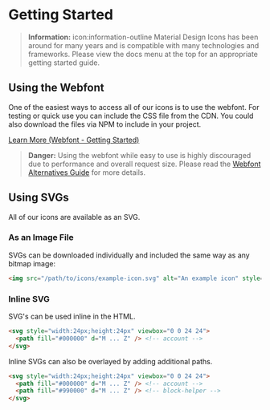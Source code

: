 # Getting Started

> **Information:** icon:information-outline Material Design Icons has been around for many years and is compatible with many technologies and frameworks. Please view the docs menu at the top for an appropriate getting started guide.

## Using the Webfont

One of the easiest ways to access all of our icons is to use the webfont. For testing or quick use you can include the CSS file from the CDN. You could also download the files via NPM to include in your project.

<a href="/getting-started/webfont" class="button">Learn More (Webfont - Getting Started)</a>

> **Danger:** Using the webfont while easy to use is highly discouraged due to performance and overall request size. Please read the [Webfont Alternatives Guide](/guide/webfont-alternatives) for more details.


## Using SVGs

All of our icons are available as an SVG.
<!-- TODO : Explain how to download them -->

### As an Image File

SVGs can be downloaded individually and included the same way as any bitmap image:

```html
<img src="/path/to/icons/example-icon.svg" alt="An example icon" style="width:24px;height:24px" />
```

### Inline SVG

SVG's can be used inline in the HTML.

```html
<svg style="width:24px;height:24px" viewbox="0 0 24 24">
  <path fill="#000000" d="M ... Z" /> <!-- account -->
</svg>
```

Inline SVGs can also be overlayed by adding additional paths.

```html
<svg style="width:24px;height:24px" viewbox="0 0 24 24">
  <path fill="#000000" d="M ... Z" /> <!-- account -->
  <path fill="#990000" d="M ... Z" /> <!-- block-helper -->
</svg>
```
